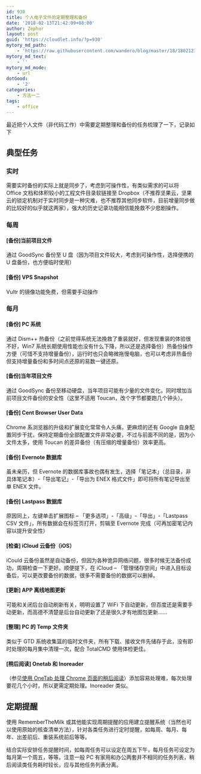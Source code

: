 ```yaml
---
id: 930
title: 个人电子文件的定期整理和备份
date: '2018-02-13T21:42:09+08:00'
author: Zephur
layout: post
guid: 'https://cloudlet.info/?p=930'
mytory_md_path:
    - 'https://raw.githubusercontent.com/wandero/blog/master/18/1802123%E4%B8%AA%E4%BA%BA%E7%94%B5%E5%AD%90%E6%96%87%E4%BB%B6%E7%9A%84%E5%AE%9A%E6%9C%9F%E6%95%B4%E7%90%86%E5%92%8C%E5%A4%87%E4%BB%BD.md'
mytory_md_text:
    - ''
mytory_md_mode:
    - url
dotGood:
    - '2'
categories:
    - 方法一二
tags:
    - office
---
```


最近把个人文件（非代码工作）中需要定期整理和备份的任务梳理了一下，记录如下

<!-- more -->

## 典型任务

### 实时

需要实时备份的实际上就是同步了，考虑到可操作性，有类似需求的可以将 Office 文档和体积较小的工程文件目录软链接至 Dropbox（不推荐坚果云，坚果云的锁定机制对于实时同步是一种灾难，也不推荐其他同步软件，目前增量同步做的比较好的似乎就这两家），强大的历史记录功能相信能挽救不少悲剧操作。

### 每周

#### **\[备份\]当前项目文件**

通过 GoodSync 备份至 U 盘（因为项目文件较大，考虑到可操作性，选择便携的 U 盘备份，也方便临时使用）

#### \[备份\] VPS Snapshot

Vultr 的镜像功能免费，但需要手动操作

### 每月

#### \[备份\] PC 系统

通过 Dism++ 热备份（之前觉得系统无法挽救了重装就好，但发现重装的体验很不好，Win7 系统长期使用性能也没有什么下降，所以还是选择备份）热备份操作方便（可惜不支持增量备份），运行时也只会略微拖慢电脑，也可以考虑非热备份但支持增量备份和多时间点还原的易数一键还原。

#### \[备份\]当年项目文件

通过 GoodSync 备份至移动硬盘，当年项目可能有少量的文件变化，同时增加当前项目文件备份的安全性（这里不适用 Toucan，改个字节都要跑几个钟头）。

#### \[备份\] Cent Browser User Data

Chrome 系浏览器的升级和扩展变化常常令人头痛，更麻烦的还有 Google 自身配置同步干扰，保持定期备份全部配置文件非常必要，不过与前面不同的是，因为小文件太多，使用 Toucan 的差异备份（有压缩的增量备份）效率更高。

#### \[备份\] Evernote 数据库

虽未亲历，但 Evernote 的数据库事故也偶有发生，选择「笔记本」（总目录，非具体笔记本）-「导出笔记」-「导出为 ENEX 格式文件」即可将所有笔记导出至单 ENEX 文件。

#### \[备份\] Lastpass 数据库

原因同上，左键单击扩展图标 – 「更多选项」-「高级」-「导出」-「Lastpass CSV 文件」，所有数据会在标签页打开，剪辑至 Evernote 完成（可再加密笔记内容以提升安全性）

#### \[检查\] iCloud 云备份（iOS）

iCould 云备份虽然是自动备份，但因为各种诡异网络问题，很多时候无法备份成功，周期检查一下更好。顺便提下，在 iCloud – 「管理储存空间」中进入目标设备后，可以更改要备份的数据，很多不需要备份的数据可以删掉。

#### \[更新\] APP 离线地图更新

可能和关闭后台自动刷新有关，明明设置了 WiFi 下自动更新，但百度还是需要手动更新，而高德不清楚是后台自动更新了还是很久才有地图包更新……

#### \[整理\] PC 的 Temp 文件夹

类似于 GTD 系统收集篮的临时文件夹，所有下载、接收文件先储存于此，没有即时处理的每月集中清理一次，配合 TotalCMD 使用体检更佳。

#### \[稍后阅读\] Onetab 和 Inoreader

（参见[使用 OneTab 处理 Chrome 页面的稍后阅读](https://cloudlet.info/t/428)）添加容易处理难，每次处理要花几个小时，所以更需定期处理。Inoreader 类似。

## 定期提醒

使用 RememberTheMilk 或其他能实现周期提醒的应用建立提醒系统（当然也可以使用原始的核查清单方法），针对各类任务进行定时提醒，如每周、每月、每年、出差前后、重装系统前后等等。

结合实际安排任务提醒时间，如每周任务可以设定在周五下午，每月任务可设定为每月第一个周五，等等。注意一般 PC 有家用和办公两套并不相同的任务列表，稍后阅读类任务耗时较长，应与其他任务列表分离。